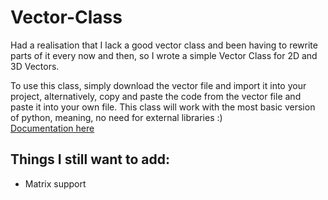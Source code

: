 # Vector-Class
Had a realisation that I lack a good vector class and been having to rewrite parts of it every now and then, so I wrote a simple Vector Class for 2D and 3D Vectors.

To use this class, simply download the vector file and import it into your project, alternatively, copy and paste the code from the vector file and paste it into your own file. This class will work with the most basic version of python, meaning, no need for external libraries :)
<br>
[Documentation here](https://github.com/hamolicious/Vector-Class/wiki)
<br>

## Things I still want to add:
* Matrix support
